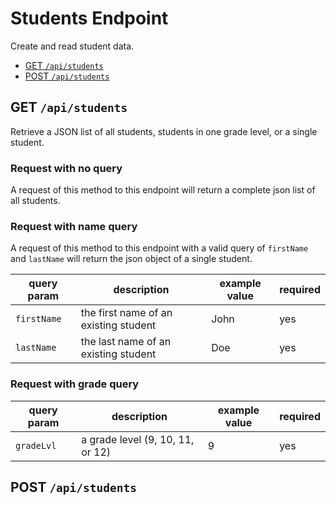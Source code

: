 # Students Endpoint

Create and read student data.

-   [GET `/api/students`](#get-apistudents)
-   [POST `/api/students`](#post-apistudents)

## GET `/api/students`

Retrieve a JSON list of all students, students in one grade level, or a single
student.

### Request with no query

A request of this method to this endpoint will return a complete json list of
all students.

### Request with name query

A request of this method to this endpoint with a valid query of `firstName` and
`lastName` will return the json object of a single student.

| query param | description                           | example value | required |
| ----------- | ------------------------------------- | ------------- | -------- |
| `firstName` | the first name of an existing student | John          | yes      |
| `lastName`  | the last name of an existing student  | Doe           | yes      |

### Request with grade query

| query param | description                      | example value | required |
| ----------- | -------------------------------- | ------------- | -------- |
| `gradeLvl`  | a grade level (9, 10, 11, or 12) | 9             | yes      |

## POST `/api/students`
